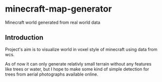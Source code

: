 # minecraft-map-generator
Minecraft world generated from real world data

## Introduction
Project's aim is to visualize world in voxel style of minecraft using data from wcs.

As of now it can only generate relativly small terrain without any features like trees or water, but I hope to make some kind of simple detection for trees from aerial photographs available online.
